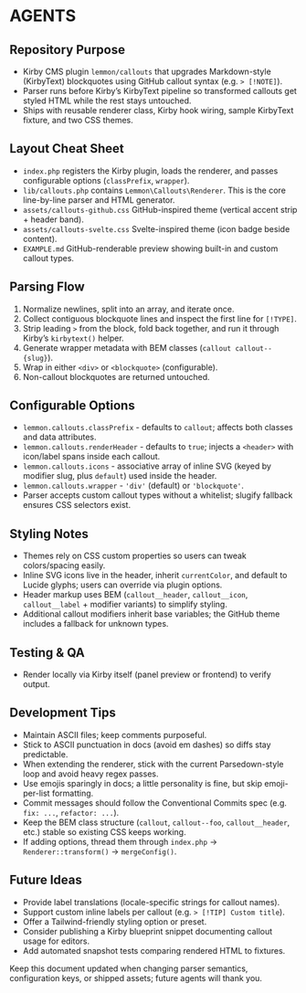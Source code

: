 # AGENTS

## Repository Purpose
- Kirby CMS plugin `lemmon/callouts` that upgrades Markdown-style (KirbyText) blockquotes using GitHub callout syntax (e.g. `> [!NOTE]`).
- Parser runs before Kirby’s KirbyText pipeline so transformed callouts get styled HTML while the rest stays untouched.
- Ships with reusable renderer class, Kirby hook wiring, sample KirbyText fixture, and two CSS themes.

## Layout Cheat Sheet
- `index.php` registers the Kirby plugin, loads the renderer, and passes configurable options (`classPrefix`, `wrapper`).
- `lib/callouts.php` contains `Lemmon\Callouts\Renderer`. This is the core line-by-line parser and HTML generator.
- `assets/callouts-github.css` GitHub-inspired theme (vertical accent strip + header band).
- `assets/callouts-svelte.css` Svelte-inspired theme (icon badge beside content).
- `EXAMPLE.md` GitHub-renderable preview showing built-in and custom callout types.

## Parsing Flow
1. Normalize newlines, split into an array, and iterate once.
2. Collect contiguous blockquote lines and inspect the first line for `[!TYPE]`.
3. Strip leading `>` from the block, fold back together, and run it through Kirby’s `kirbytext()` helper.
4. Generate wrapper metadata with BEM classes (`callout callout--{slug}`).
5. Wrap in either `<div>` or `<blockquote>` (configurable).
6. Non-callout blockquotes are returned untouched.

## Configurable Options
- `lemmon.callouts.classPrefix` - defaults to `callout`; affects both classes and data attributes.
- `lemmon.callouts.renderHeader` - defaults to `true`; injects a `<header>` with icon/label spans inside each callout.
- `lemmon.callouts.icons` - associative array of inline SVG (keyed by modifier slug, plus `default`) used inside the header.
- `lemmon.callouts.wrapper` - `'div'` (default) or `'blockquote'`.
- Parser accepts custom callout types without a whitelist; slugify fallback ensures CSS selectors exist.

## Styling Notes
- Themes rely on CSS custom properties so users can tweak colors/spacing easily.
- Inline SVG icons live in the header, inherit `currentColor`, and default to Lucide glyphs; users can override via plugin options.
- Header markup uses BEM (`callout__header`, `callout__icon`, `callout__label` + modifier variants) to simplify styling.
- Additional callout modifiers inherit base variables; the GitHub theme includes a fallback for unknown types.

## Testing & QA
- Render locally via Kirby itself (panel preview or frontend) to verify output.

## Development Tips
- Maintain ASCII files; keep comments purposeful.
- Stick to ASCII punctuation in docs (avoid em dashes) so diffs stay predictable.
- When extending the renderer, stick with the current Parsedown-style loop and avoid heavy regex passes.
- Use emojis sparingly in docs; a little personality is fine, but skip emoji-per-list formatting.
- Commit messages should follow the Conventional Commits spec (e.g. `fix: ...`, `refactor: ...`).
- Keep the BEM class structure (`callout`, `callout--foo`, `callout__header`, etc.) stable so existing CSS keeps working.
- If adding options, thread them through `index.php` → `Renderer::transform()` → `mergeConfig()`.

## Future Ideas
- Provide label translations (locale-specific strings for callout names).
- Support custom inline labels per callout (e.g. `> [!TIP] Custom title`).
- Offer a Tailwind-friendly styling option or preset.
- Consider publishing a Kirby blueprint snippet documenting callout usage for editors.
- Add automated snapshot tests comparing rendered HTML to fixtures.

Keep this document updated when changing parser semantics, configuration keys, or shipped assets; future agents will thank you.
